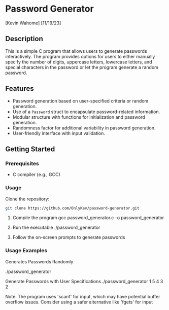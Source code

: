 # Password Generator
[Kevin Wahome]
[11/19/23]

## Description

This is a simple C program that allows users to generate passwords interactively. 
The program provides options for users to either manually specify the number of digits, uppercase letters, lowercase letters, and special characters in the password 
or let the program generate a random password.

## Features

- Password generation based on user-specified criteria or random generation.
- Use of a `Password` struct to encapsulate password-related information.
- Modular structure with functions for initialization and password generation.
- Randomness factor for additional variability in password generation.
- User-friendly interface with input validation.

## Getting Started

### Prerequisites

- C compiler (e.g., GCC)

### Usage

Clone the repository:

   ```bash
   git clone https://github.com/OnlyKev/password-generator.git
   ```
1. Compile the program
  gcc password_generator.c -o password_generator

2. Run the executable
  ./password_generator

3. Follow the on-screen prompts to generate passwords

### Usage Examples

Generates Passwords Randomly

./password_generator

Generate Passwords with User Specifications
./password_generator
1
5 4 3 2

Note:
The program uses 'scanf' for input, which may have potential buffer overflow issues. Consider using a safer alternative like 'fgets' for input





